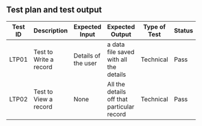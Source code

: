  ## Test plan and test output


| Test ID | Description | Expected Input | Expected Output | Type of Test | Status |
|---|---|---|---|---|---|
| LTP01 | Test to Write a record | Details of the user | a data file saved with all the  details | Technical | Pass|
|LTP02 | Test to View a record | None | All the details off that particular record | Technical  | Pass |
  
